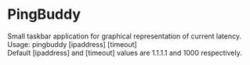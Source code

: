 # PingBuddy
Small taskbar application for graphical representation of current latency. <br />
Usage: pingbuddy [ipaddress] [timeout] <br />
Default [ipaddress] and [timeout] values are 1.1.1.1 and 1000 respectively. 
